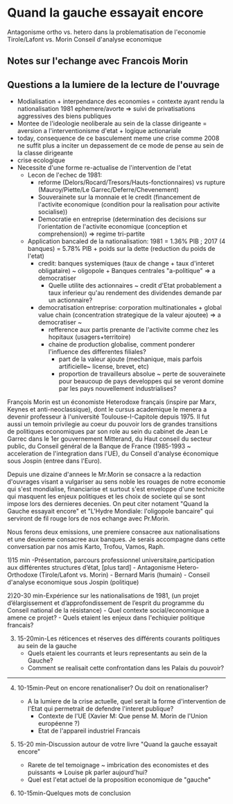 # Quand la gauche essayait encore
Antagonisme ortho vs. hetero dans la problematisation de l'economie
    Tirole/Lafont vs. Morin
    Conseil d'analyse economique

## Notes sur l'echange avec Francois Morin

## Questions a la lumiere de la lecture de l'ouvrage
- Modialisation + interpendance des economies = contexte ayant rendu la nationalisation 1981 ephemere/avorte => suivi de privatisations aggressives des biens publiques
- Montee de l'ideologie neoliberale au sein de la classe dirigeante = aversion a l'interventionisme d'etat + logique actionariale
- today, consequence de ce basculement meme une crise comme 2008 ne suffit plus a inciter un depassement de ce mode de pense au sein de la classe dirigeante
- crise ecologique
- Necessite d'une forme re-actualise de l'intervention de l'etat
    - Lecon de l'echec de 1981:
        - reforme (Delors/Rocard/Tresors/Hauts-fonctionnaires) vs rupture (Mauroy/Piette/Le Garrec/Deferre/Chevenement)
        - Souverainete sur la monnaie et le credit (financement de l'activite economique (condition pour la realisation pour activite socialise))
        - Democratie en entreprise (determination des decisions sur l'orientation de l'activite economique (conception et comprehension)) => regime tri-partite
    - Application bancaled de la nationalisation: 1981 = 1.36% PIB ; 2017 (4 banques) = 5.78% PIB + poids sur la dette (reduction du poids de l'etat)
        - credit: banques systemiques (taux de change + taux d'interet obligataire) ~ oligopole + Banques centrales "a-politique" => a democratiser
            - Quelle utilite des actionnaires ~ credit d'Etat probablement a taux inferieur qu'au rendement des dividendes demande par un actionnaire?
        - democratisation entreprise: corporation multinationales + global value chain (concentration strategique de la valeur ajoutee) => a democratiser ~ 
            - refference aux partis prenante de l'activite comme chez les hopitaux (usagers+territoire) 
            - chaine de production globalise, comment ponderer l'influence des differentes filiales?
                - part de la valeur ajoute (mechanique, mais parfois artificielle~ license, brevet, etc)
                - proportion de travailleurs absolue ~ perte de souverainete pour beaucoup de pays developpes qui se veront domine par les pays nouvellement industrialises?

François Morin est un économiste Heterodoxe français  (inspire par Marx, Keynes et anti-neoclassique), dont le cursus academique le menera a devenir professeur à l'université Toulouse-I-Capitole depuis 1975. Il fut aussi un temoin privilegie au coeur du pouvoir lors de grandes transitions de politiques economiques par son role au sein du cabinet de  Jean Le Garrec dans le 1er gouvernement Mitterand, du Haut conseil du secteur public, du Conseil général de la Banque de France (1985-1993 ~ acceleration de l'integration dans l'UE), du Conseil d'analyse économique sous Jospin (entree dans l'Euro).

Depuis une dizaine d'annees le Mr.Morin se consacre a la redaction d'ouvrages visant a vulgariser au sens noble les rouages de notre economie qui s'est mondialise, financiarise et surtout s'est enveloppe d'une technicite qui masquent les enjeux politiques et les choix de societe qui se sont impose lors des dernieres decenies. On peut citer notament "Quand la Gauche essayait encore" et "L'Hydre Mondiale: l'oligopole bancaire" qui serviront de fil rouge lors de nos echange avec Pr.Morin.

Nous ferons deux emissions, une premiere consacree aux nationalisations et une deuxieme consacree aux banques. Je serais accompagne dans cette conversation par nos amis Karto, Trofou, Vamos, Raph. 

1)15 min -Présentation, parcours professionnel universitaire,participation aux différentes structures d’état, [plus tard]
    - Antagonisme Hetero-Orthodoxe (Tirole/Lafont vs. Morin)
        - Bernard Maris (humain)
        - Conseil d'analyse economique sous Jospin (politique)

2)20-30 min-Expérience sur les nationalisations de 1981, (un projet d’élargissement et d’approfondissement de l’esprit du programme du Conseil national de la résistance)
    - Quel contexte social/economique a amene ce projet?
    - Quels etaient les enjeux dans l'echiquier politique francais?

3) 15-20min-Les réticences et réserves des différents courants politiques au sein de la gauche
    - Quels etaient les courrants et leurs representants au sein de la Gauche?
    - Comment se realisait cette confrontation dans les Palais du pouvoir?
-----------
4) 10-15min-Peut on encore renationaliser? Ou doit on renationaliser?
    - A la lumiere de la crise actuelle, quel serait la forme d'intervention de l'Etat qui permetrait de defendre l'interet publique?
        - Contexte de l'UE (Xavier M: Que pense M. Morin de l'Union européenne ?)
        - Etat de l'appareil industriel Francais

5) 15-20 min-Discussion autour de votre livre "Quand la gauche essayait encore"
    - Rarete de tel temoignage ~ imbrication des economistes et des puissants => Louise pk parler aujourd'hui?
    - Quel est l'etat actuel de la proposition economique de "gauche"

6) 10-15min-Quelques mots de conclusion
